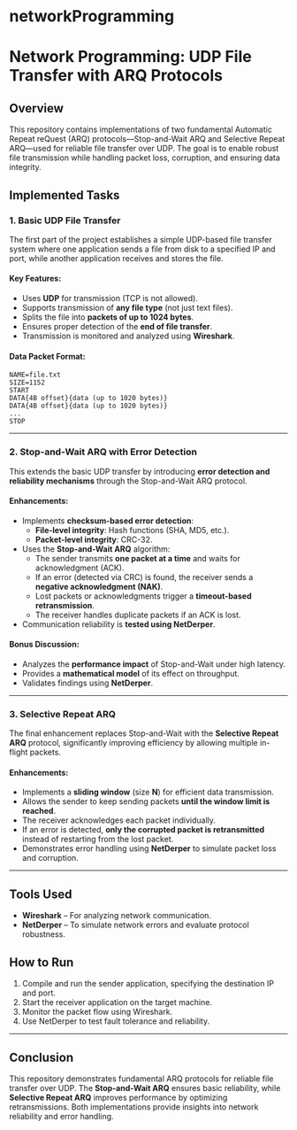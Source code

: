 # networkProgramming

# Network Programming: UDP File Transfer with ARQ Protocols

## Overview
This repository contains implementations of two fundamental Automatic Repeat reQuest (ARQ) protocols—Stop-and-Wait ARQ and Selective Repeat ARQ—used for reliable file transfer over UDP. The goal is to enable robust file transmission while handling packet loss, corruption, and ensuring data integrity.

## Implemented Tasks

### 1. Basic UDP File Transfer
The first part of the project establishes a simple UDP-based file transfer system where one application sends a file from disk to a specified IP and port, while another application receives and stores the file.

#### **Key Features:**
- Uses **UDP** for transmission (TCP is not allowed).
- Supports transmission of **any file type** (not just text files).
- Splits the file into **packets of up to 1024 bytes**.
- Ensures proper detection of the **end of file transfer**.
- Transmission is monitored and analyzed using **Wireshark**.

#### **Data Packet Format:**
```
NAME=file.txt
SIZE=1152
START
DATA{4B offset}{data (up to 1020 bytes)}
DATA{4B offset}{data (up to 1020 bytes)}
...
STOP
```

---

### 2. Stop-and-Wait ARQ with Error Detection
This extends the basic UDP transfer by introducing **error detection and reliability mechanisms** through the Stop-and-Wait ARQ protocol.

#### **Enhancements:**
- Implements **checksum-based error detection**:
  - **File-level integrity**: Hash functions (SHA, MD5, etc.).
  - **Packet-level integrity**: CRC-32.
- Uses the **Stop-and-Wait ARQ** algorithm:
  - The sender transmits **one packet at a time** and waits for acknowledgment (ACK).
  - If an error (detected via CRC) is found, the receiver sends a **negative acknowledgment (NAK)**.
  - Lost packets or acknowledgments trigger a **timeout-based retransmission**.
  - The receiver handles duplicate packets if an ACK is lost.
- Communication reliability is **tested using NetDerper**.

#### **Bonus Discussion:**
- Analyzes the **performance impact** of Stop-and-Wait under high latency.
- Provides a **mathematical model** of its effect on throughput.
- Validates findings using **NetDerper**.

---

### 3. Selective Repeat ARQ
The final enhancement replaces Stop-and-Wait with the **Selective Repeat ARQ** protocol, significantly improving efficiency by allowing multiple in-flight packets.

#### **Enhancements:**
- Implements a **sliding window** (size **N**) for efficient data transmission.
- Allows the sender to keep sending packets **until the window limit is reached**.
- The receiver acknowledges each packet individually.
- If an error is detected, **only the corrupted packet is retransmitted** instead of restarting from the lost packet.
- Demonstrates error handling using **NetDerper** to simulate packet loss and corruption.

---

## Tools Used
- **Wireshark** – For analyzing network communication.
- **NetDerper** – To simulate network errors and evaluate protocol robustness.

## How to Run
1. Compile and run the sender application, specifying the destination IP and port.
2. Start the receiver application on the target machine.
3. Monitor the packet flow using Wireshark.
4. Use NetDerper to test fault tolerance and reliability.

---

## Conclusion
This repository demonstrates fundamental ARQ protocols for reliable file transfer over UDP. The **Stop-and-Wait ARQ** ensures basic reliability, while **Selective Repeat ARQ** improves performance by optimizing retransmissions. Both implementations provide insights into network reliability and error handling.

